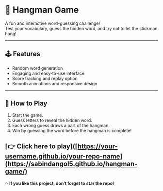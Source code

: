 # 🎯 Hangman Game

A fun and interactive word-guessing challenge!  
Test your vocabulary, guess the hidden word, and try not to let the stickman hang!

---

## 🕹️ Features

- Random word generation  
- Engaging and easy-to-use interface  
- Score tracking and replay option  
- Smooth animations and responsive design  

---

## 🚀 How to Play

1. Start the game.  
2. Guess letters to reveal the hidden word.  
3. Each wrong guess draws a part of the hangman.  
4. Win by guessing the word before the hangman is complete!
   
## [👉 Click here to play]([https://your-username.github.io/your-repo-name](https://sabindangol5.github.io/hangman-game/)



⭐ **If you like this project, don’t forget to star the repo!**
